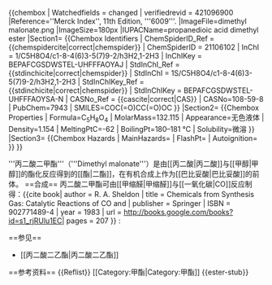 {{chembox
| Watchedfields = changed
| verifiedrevid = 421096900
|Reference=<ref>''Merck Index'', 11th Edition, '''6009'''.</ref>
|ImageFile=dimethyl malonate.png
|ImageSize=180px
|IUPACName=propanedioic acid dimethyl ester
|Section1= {{Chembox Identifiers
|  ChemSpiderID_Ref = {{chemspidercite|correct|chemspider}}
| ChemSpiderID = 21106102
| InChI = 1/C5H8O4/c1-8-4(6)3-5(7)9-2/h3H2,1-2H3
| InChIKey = BEPAFCGSDWSTEL-UHFFFAOYAJ
| StdInChI_Ref = {{stdinchicite|correct|chemspider}}
| StdInChI = 1S/C5H8O4/c1-8-4(6)3-5(7)9-2/h3H2,1-2H3
| StdInChIKey_Ref = {{stdinchicite|correct|chemspider}}
| StdInChIKey = BEPAFCGSDWSTEL-UHFFFAOYSA-N
| CASNo_Ref = {{cascite|correct|CAS}}
| CASNo=108-59-8
|  PubChem=7943
|  SMILES=COC(=O)CC(=O)OC
  }}
|Section2= {{Chembox Properties
|  Formula=C<sub>5</sub>H<sub>8</sub>O<sub>4</sub>
|  MolarMass=132.115
|  Appearance=无色液体
|  Density=1.154
|  MeltingPtC=-62
|  BoilingPt=180–181 °C
|  Solubility=微溶
  }}
|Section3= {{Chembox Hazards
|  MainHazards=
|  FlashPt=
|  Autoignition=
  }}
}}

'''丙二酸二甲酯'''（'''Dimethyl malonate'''）是由[[丙二酸|丙二酸]]与[[甲醇|甲醇]]的酯化反应得到的[[酯|二酯]]，在有机合成上作为[[巴比妥酸|巴比妥酸]]的前体。
==合成==
丙二酸二甲酯可由[[甲缩醛|甲缩醛]]与[[一氧化碳|CO]]反应制得：<ref name="R. A. Sheldon">{{cite book| author  = R. A. Sheldon | title = Chemicals from Synthesis Gas: Catalytic Reactions of CO and | publisher = Springer | ISBN = 902771489-4 | year = 1983 | url = http://books.google.com/books?id=s1_rjRUlu1EC| pages = 207 }}</ref>
:<math>\mathrm{H_2C(OCH_3)_2 + 2 \ CO \longrightarrow CH_2(CO_2CH_3)_2}</math>

==参见==
* [[丙二酸二乙酯|丙二酸二乙酯]]

==参考资料==
{{Reflist}}
[[Category:甲酯|Category:甲酯]]
{{ester-stub}}